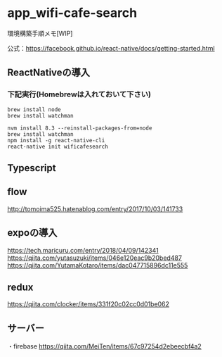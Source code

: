 # app_wifi-cafe-search

環境構築手順メモ[WIP]

公式：https://facebook.github.io/react-native/docs/getting-started.html

## ReactNativeの導入
### 下記実行(Homebrewは入れておいて下さい)
```
brew install node
brew install watchman
```
```
nvm install 8.3 --reinstall-packages-from=node 
brew install watchman
npm install -g react-native-cli
react-native init wificafesearch

```





## Typescript


## flow
http://tomoima525.hatenablog.com/entry/2017/10/03/141733

## expoの導入
https://tech.maricuru.com/entry/2018/04/09/142341
https://qiita.com/yutasuzuki/items/046e120eac9b20bed487
https://qiita.com/YutamaKotaro/items/dac047715896dc11e555


## redux
https://qiita.com/clocker/items/331f20c02cc0d01be062


## サーバー
・firebase
https://qiita.com/MeiTen/items/67c97254d2ebeecbf4a2
